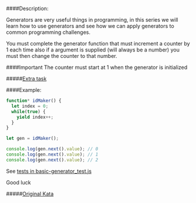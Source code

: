 ####Description:

Generators are very useful things in programming, in this series we will learn how to use generators and see how we can apply generators to common programming challenges.

You must complete the generator function that must increment a counter by 1 each time also if a argument is supplied (will always be a number) you must then change the counter to that number.

####Important
The counter must start at 1 when the generator is initialized

#####[Extra task](https://www.codewars.com/kata/multiplication-generators-number-2)

####Example:

```js
function* idMaker() {
  let index = 0;
  while(true) {
    yield index++;
  }
}

let gen = idMaker();

console.log(gen.next().value); // 0
console.log(gen.next().value); // 1
console.log(gen.next().value); // 2
```

See [tests in basic-generator_test.js](https://github.com/AlexVvx/code-wars/tree/master/katas/basic-generator/basic-generator_test.js)

Good luck

#####[Original Kata](https://www.codewars.com/kata/basics-generators-number-1)
